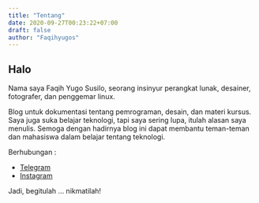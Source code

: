 ```yaml
---
title: "Tentang"
date: 2020-09-27T00:23:22+07:00
draft: false
author: "Faqihyugos"
---
```


## Halo

Nama saya Faqih Yugo Susilo, seorang insinyur perangkat lunak, desainer, fotografer, dan penggemar linux.


Blog untuk dokumentasi tentang pemrograman, desain, dan materi kursus. Saya juga suka belajar teknologi, tapi saya sering lupa, itulah alasan saya menulis. Semoga dengan hadirnya blog ini dapat membantu teman-teman dan mahasiswa dalam belajar tentang teknologi.

Berhubungan :

- [Telegram](https://t.me/faqihyugos)
- [Instagram](https://www.instagram.com/faqihyugos/)

Jadi, begitulah ... nikmatilah!
